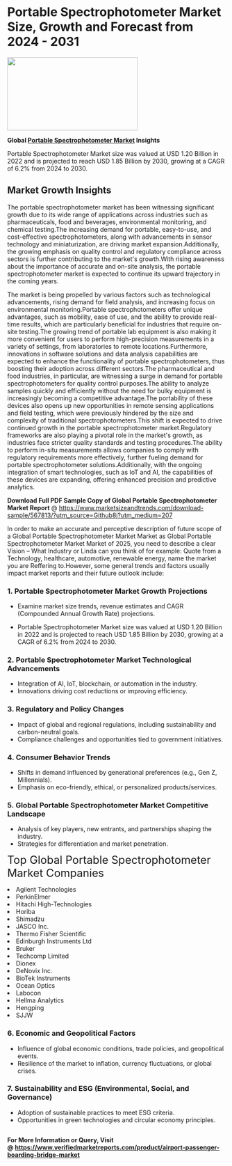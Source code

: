 <H1>Portable Spectrophotometer Market Size, Growth and Forecast from 2024 - 2031</H1><img class="aligncenter size-medium wp-image-584254" src="https://thirdeyenews.in/wp-content/uploads/2024/09/Global-Market-Research-300x168.jpeg" alt="" width="300" height="168" /><p><strong>Global&nbsp;<a href="https://www.marketsizeandtrends.com/download-sample/567813/?utm_source=Github8j?utm_medium=207">Portable Spectrophotometer Market</a> Insights</strong></p><p>Portable Spectrophotometer Market size was valued at USD 1.20 Billion in 2022 and is projected to reach USD 1.85 Billion by 2030, growing at a CAGR of 6.2% from 2024 to 2030.</p><p><h2>Market Growth Insights</h2> <p>The portable spectrophotometer market has been witnessing significant growth due to its wide range of applications across industries such as pharmaceuticals, food and beverages, environmental monitoring, and chemical testing.The increasing demand for portable, easy-to-use, and cost-effective spectrophotometers, along with advancements in sensor technology and miniaturization, are driving market expansion.Additionally, the growing emphasis on quality control and regulatory compliance across sectors is further contributing to the market's growth.With rising awareness about the importance of accurate and on-site analysis, the portable spectrophotometer market is expected to continue its upward trajectory in the coming years.</p> <p>The market is being propelled by various factors such as technological advancements, rising demand for field analysis, and increasing focus on environmental monitoring.Portable spectrophotometers offer unique advantages, such as mobility, ease of use, and the ability to provide real-time results, which are particularly beneficial for industries that require on-site testing.The growing trend of portable lab equipment is also making it more convenient for users to perform high-precision measurements in a variety of settings, from laboratories to remote locations.Furthermore, innovations in software solutions and data analysis capabilities are expected to enhance the functionality of portable spectrophotometers, thus boosting their adoption across different sectors.The pharmaceutical and food industries, in particular, are witnessing a surge in demand for portable spectrophotometers for quality control purposes.The ability to analyze samples quickly and efficiently without the need for bulky equipment is increasingly becoming a competitive advantage.The portability of these devices also opens up new opportunities in remote sensing applications and field testing, which were previously hindered by the size and complexity of traditional spectrophotometers.This shift is expected to drive continued growth in the portable spectrophotometer market.Regulatory frameworks are also playing a pivotal role in the market's growth, as industries face stricter quality standards and testing procedures.The ability to perform in-situ measurements allows companies to comply with regulatory requirements more effectively, further fueling demand for portable spectrophotometer solutions.Additionally, with the ongoing integration of smart technologies, such as IoT and AI, the capabilities of these devices are expanding, offering enhanced precision and predictive analytics.<p><span class=""><strong>Download Full PDF Sample Copy of Global Portable Spectrophotometer Market Report</strong> @ <a href="https://www.marketsizeandtrends.com/download-sample/567813/?utm_source=Github8j?utm_medium=207" target="_blank">https://www.marketsizeandtrends.com/download-sample/567813/?utm_source=Github8j?utm_medium=207</a></span></p><p>In order to make an accurate and perceptive description of future scope of a Global&nbsp;Portable Spectrophotometer Market Market as Global&nbsp;Portable Spectrophotometer Market Market of 2025, you need to describe a clear Vision &ndash; What Industry or Linda can you think of for example: Quote from a Technology, healthcare, automotive, renewable energy, name the market you are Reffering to.However, some general trends and factors usually impact market reports and their future outlook include:</p><h3>1.&nbsp;<strong>Portable Spectrophotometer Market Growth Projections</strong></h3><ul><li>Examine market size trends, revenue estimates and CAGR (Compounded Annual Growth Rate) projections.</li><li><p>Portable Spectrophotometer Market size was valued at USD 1.20 Billion in 2022 and is projected to reach USD 1.85 Billion by 2030, growing at a CAGR of 6.2% from 2024 to 2030.</p></li></ul><h3>2.&nbsp;<strong>Portable Spectrophotometer Market Technological Advancements</strong></h3><ul><li>Integration of AI, IoT, blockchain, or automation in the industry.</li><li>Innovations driving cost reductions or improving efficiency.</li></ul><h3>3.&nbsp;<strong>Regulatory and Policy Changes</strong></h3><ul><li>Impact of global and regional regulations, including sustainability and carbon-neutral goals.</li><li>Compliance challenges and opportunities tied to government initiatives.</li></ul><h3>4.&nbsp;<strong>Consumer Behavior Trends</strong></h3><ul><li>Shifts in demand influenced by generational preferences (e.g., Gen Z, Millennials).</li><li>Emphasis on eco-friendly, ethical, or personalized products/services.</li></ul><h3>5.&nbsp;<strong>Global Portable Spectrophotometer Market Competitive Landscape</strong></h3><ul><li>Analysis of key players, new entrants, and partnerships shaping the industry.</li><li>Strategies for differentiation and market penetration.</li></ul><p data-pm-slice="1 1 []"><span style="color: inherit; font-family: inherit; font-size: 25px;">Top Global Portable Spectrophotometer Market Companies</span></p><div class="" data-test-id=""><p><li>Agilent Technologies</li><li> PerkinElmer</li><li> Hitachi High-Technologies</li><li> Horiba</li><li> Shimadzu</li><li> JASCO Inc.</li><li> Thermo Fisher Scientific</li><li> Edinburgh Instruments Ltd</li><li> Bruker</li><li> Techcomp Limited</li><li> Dionex</li><li> DeNovix Inc.</li><li> BioTek Instruments</li><li> Ocean Optics</li><li> Labocon</li><li> Hellma Analytics</li><li> Hengping</li><li> SJJW</li></p></div><h3>6.&nbsp;<strong>Economic and Geopolitical Factors</strong></h3><ul><li>Influence of global economic conditions, trade policies, and geopolitical events.</li><li>Resilience of the market to inflation, currency fluctuations, or global crises.</li></ul><h3>7.&nbsp;<strong>Sustainability and ESG (Environmental, Social, and Governance)</strong></h3><ul><li>Adoption of sustainable practices to meet ESG criteria.</li><li>Opportunities in green technologies and circular economy principles.</li></ul><h2><strong style="font-size: 14px;">For More Information or Query, Visit @&nbsp;</strong><a style="background-color: #ffffff; font-size: 14px;" href="https://www.marketsizeandtrends.com/report/portable-spectrophotometer-market/" target="_blank">https://www.verifiedmarketreports.com/product/airport-passenger-boarding-bridge-market</a></h2>